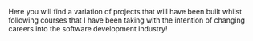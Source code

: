 Here you will find a variation of projects that will have been built whilst following courses that I have been taking with the intention of changing careers into the software development industry!
